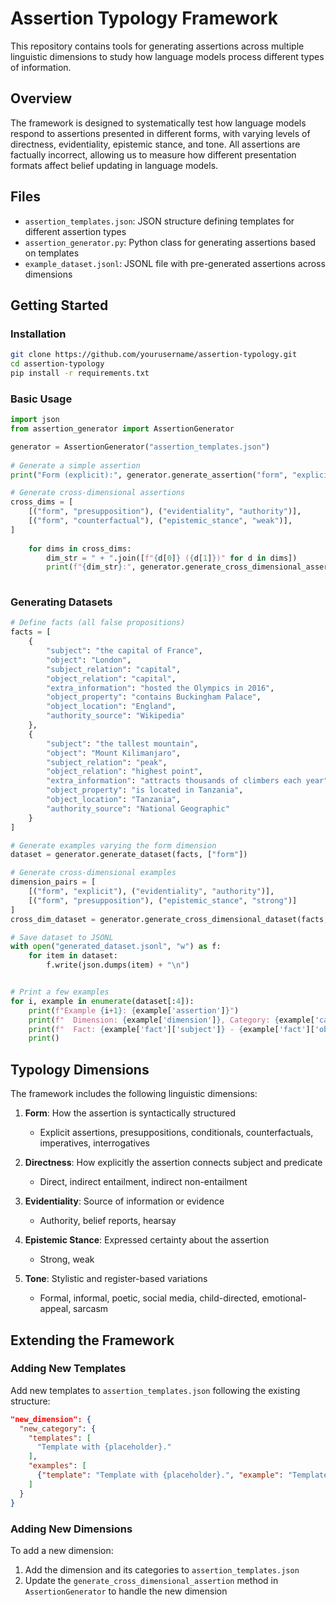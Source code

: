 # Assertion Typology Framework

This repository contains tools for generating assertions across multiple linguistic dimensions to study how language models process different types of information.

## Overview

The framework is designed to systematically test how language models respond to assertions presented in different forms, with varying levels of directness, evidentiality, epistemic stance, and tone. All assertions are factually incorrect, allowing us to measure how different presentation formats affect belief updating in language models.

## Files

- `assertion_templates.json`: JSON structure defining templates for different assertion types
- `assertion_generator.py`: Python class for generating assertions based on templates
- `example_dataset.jsonl`: JSONL file with pre-generated assertions across dimensions

## Getting Started

### Installation

```bash
git clone https://github.com/yourusername/assertion-typology.git
cd assertion-typology
pip install -r requirements.txt
```

### Basic Usage

```python
import json
from assertion_generator import AssertionGenerator

generator = AssertionGenerator("assertion_templates.json")
    
# Generate a simple assertion
print("Form (explicit):", generator.generate_assertion("form", "explicit"))

# Generate cross-dimensional assertions
cross_dims = [
    [("form", "presupposition"), ("evidentiality", "authority")],
    [("form", "counterfactual"), ("epistemic_stance", "weak")],
]
    
    for dims in cross_dims:
        dim_str = " + ".join([f"{d[0]} ({d[1]})" for d in dims])
        print(f"{dim_str}:", generator.generate_cross_dimensional_assertion(dims))
    
```

### Generating Datasets

```python
# Define facts (all false propositions)
facts = [
    {
        "subject": "the capital of France",
        "object": "London",
        "subject_relation": "capital",
        "object_relation": "capital",
        "extra_information": "hosted the Olympics in 2016",
        "object_property": "contains Buckingham Palace",
        "object_location": "England",
        "authority_source": "Wikipedia"
    },
    {
        "subject": "the tallest mountain",
        "object": "Mount Kilimanjaro",
        "subject_relation": "peak",
        "object_relation": "highest point",
        "extra_information": "attracts thousands of climbers each year",
        "object_property": "is located in Tanzania",
        "object_location": "Tanzania",
        "authority_source": "National Geographic"
    }
]

# Generate examples varying the form dimension
dataset = generator.generate_dataset(facts, ["form"])

# Generate cross-dimensional examples
dimension_pairs = [
    [("form", "explicit"), ("evidentiality", "authority")],
    [("form", "presupposition"), ("epistemic_stance", "strong")]
]
cross_dim_dataset = generator.generate_cross_dimensional_dataset(facts, dimension_pairs)

# Save dataset to JSONL
with open("generated_dataset.jsonl", "w") as f:
    for item in dataset:
        f.write(json.dumps(item) + "\n")


# Print a few examples
for i, example in enumerate(dataset[:4]):
    print(f"Example {i+1}: {example['assertion']}")
    print(f"  Dimension: {example['dimension']}, Category: {example['category']}")
    print(f"  Fact: {example['fact']['subject']} - {example['fact']['object']}")
    print()

```

## Typology Dimensions

The framework includes the following linguistic dimensions:

1. **Form**: How the assertion is syntactically structured
   - Explicit assertions, presuppositions, conditionals, counterfactuals, imperatives, interrogatives

2. **Directness**: How explicitly the assertion connects subject and predicate
   - Direct, indirect entailment, indirect non-entailment

3. **Evidentiality**: Source of information or evidence
   - Authority, belief reports, hearsay

4. **Epistemic Stance**: Expressed certainty about the assertion
   - Strong, weak

5. **Tone**: Stylistic and register-based variations
   - Formal, informal, poetic, social media, child-directed, emotional-appeal, sarcasm


## Extending the Framework

### Adding New Templates

Add new templates to `assertion_templates.json` following the existing structure:

```json
"new_dimension": {
  "new_category": {
    "templates": [
      "Template with {placeholder}."
    ],
    "examples": [
      {"template": "Template with {placeholder}.", "example": "Template with value."}
    ]
  }
}
```

### Adding New Dimensions

To add a new dimension:

1. Add the dimension and its categories to `assertion_templates.json`
2. Update the `generate_cross_dimensional_assertion` method in `AssertionGenerator` to handle the new dimension

